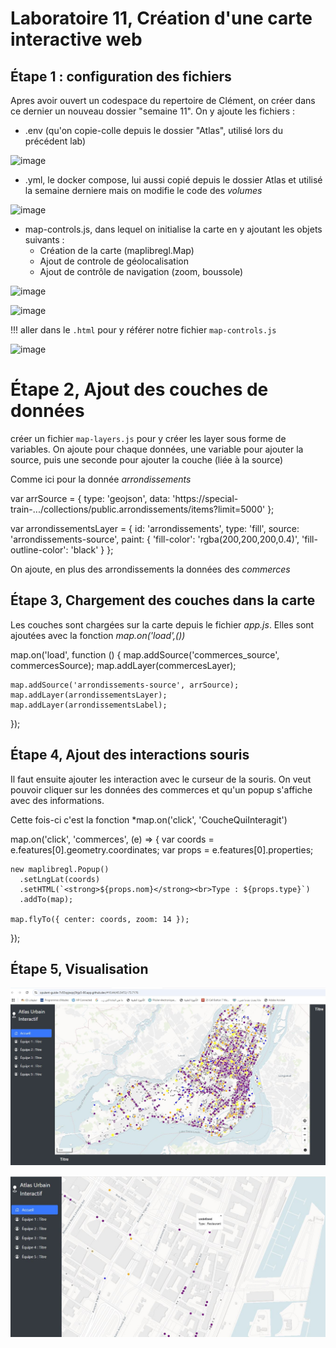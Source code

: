 # Laboratoire 11, Création d'une carte interactive web

## Étape 1 : configuration des fichiers

Apres avoir ouvert un codespace du repertoire de Clément, on créer dans ce dernier un nouveau dossier "semaine 11". On y ajoute les fichiers : 
- .env (qu'on copie-colle depuis le dossier "Atlas", utilisé lors du précédent lab)

![image](https://github.com/user-attachments/assets/8def9fc5-725f-40a4-858f-c96257248839)


- .yml, le docker compose, lui aussi copié depuis le dossier Atlas et utilisé la semaine derniere mais on modifie le code des *volumes*

![image](https://github.com/user-attachments/assets/771c2fbf-2abf-4677-91f7-c15035b7a505)

- map-controls.js, dans lequel on initialise la carte en y ajoutant les objets suivants :
    -  Création de la carte (maplibregl.Map)
    -  Ajout de controle de géolocalisation
    -  Ajout de contrôle de navigation (zoom, boussole)

![image](https://github.com/user-attachments/assets/b7ddc2c3-62af-4ae4-9ef4-35844de2f195)

![image](https://github.com/user-attachments/assets/7f48c6f2-6978-4635-b9b7-6b63beb17d06)

!!! aller dans le `.html` pour y référer notre fichier `map-controls.js`

![image](https://github.com/user-attachments/assets/c5b26247-a756-4931-b8de-1b133c68b3b2)

# Étape 2, Ajout des couches de données

créer un fichier `map-layers.js` pour y créer les layer sous forme de variables.
On ajoute pour chaque données, une variable pour ajouter la source, puis une seconde pour ajouter la couche (liée à la source)

Comme ici pour la donnée *arrondissements*

  var arrSource = {
    type: 'geojson',
    data: 'https://special-train-.../collections/public.arrondissements/items?limit=5000'
  };
  
  var arrondissementsLayer = {
    id: 'arrondissements',
    type: 'fill',
    source: 'arrondissements-source',
    paint: {
      'fill-color': 'rgba(200,200,200,0.4)',
      'fill-outline-color': 'black'
    }
  };
  
On ajoute, en plus des arrondissements la données des *commerces*

## **Étape 3**, Chargement des couches dans la carte

Les couches sont chargées sur la carte depuis le fichier *app.js*.
Elles sont ajoutées avec la fonction *map.on('load',())*

map.on('load', function () {
    map.addSource('commerces_source', commercesSource);
    map.addLayer(commercesLayer);
  
    map.addSource('arrondissements-source', arrSource);
    map.addLayer(arrondissementsLayer);
    map.addLayer(arrondissementsLabel);
  });


## **Étape 4**, Ajout des interactions souris

Il faut ensuite ajouter les interaction avec le curseur de la souris. On veut pouvoir cliquer sur les données des commerces et qu'un popup s'affiche avec des informations.

Cette fois-ci c'est la fonction *map.on('click', 'CoucheQuiInteragit')

map.on('click', 'commerces', (e) => {
    var coords = e.features[0].geometry.coordinates;
    var props = e.features[0].properties;
  
    new maplibregl.Popup()
      .setLngLat(coords)
      .setHTML(`<strong>${props.nom}</strong><br>Type : ${props.type}`)
      .addTo(map);
  
    map.flyTo({ center: coords, zoom: 14 });
  });


## **Étape 5**, Visualisation

![alt text](5.JPG)

![alt text](6.JPG)